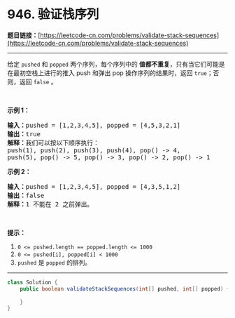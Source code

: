 # 946. 验证栈序列

**题目链接：**[https://leetcode-cn.com/problems/validate-stack-sequences](https://leetcode-cn.com/problems/validate-stack-sequences)

---

<div class="content__1Y2H">
 <div class="notranslate">
  <p>给定&nbsp;<code>pushed</code>&nbsp;和&nbsp;<code>popped</code>&nbsp;两个序列，每个序列中的 <strong>值都不重复</strong>，只有当它们可能是在最初空栈上进行的推入 push 和弹出 pop 操作序列的结果时，返回 <code>true</code>；否则，返回 <code>false</code>&nbsp;。</p> 
  <p>&nbsp;</p> 
  <p><strong>示例 1：</strong></p> 
  <pre class="language-text"><strong>输入：</strong>pushed = [1,2,3,4,5], popped = [4,5,3,2,1]
<strong>输出：</strong>true
<strong>解释：</strong>我们可以按以下顺序执行：
push(1), push(2), push(3), push(4), pop() -&gt; 4,
push(5), pop() -&gt; 5, pop() -&gt; 3, pop() -&gt; 2, pop() -&gt; 1
</pre> 
  <p><strong>示例 2：</strong></p> 
  <pre class="language-text"><strong>输入：</strong>pushed = [1,2,3,4,5], popped = [4,3,5,1,2]
<strong>输出：</strong>false
<strong>解释：</strong>1 不能在 2 之前弹出。
</pre> 
  <p>&nbsp;</p> 
  <p><strong>提示：</strong></p> 
  <ol> 
   <li><code>0 &lt;= pushed.length == popped.length &lt;= 1000</code></li> 
   <li><code>0 &lt;= pushed[i], popped[i] &lt; 1000</code></li> 
   <li><code>pushed</code>&nbsp;是&nbsp;<code>popped</code>&nbsp;的排列。</li> 
  </ol> 
 </div>
</div>

---

```java
class Solution {
    public boolean validateStackSequences(int[] pushed, int[] popped) {
        
    }
}
```